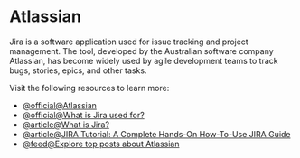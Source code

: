 # Atlassian

Jira is a software application used for issue tracking and project management. The tool, developed by the Australian software company Atlassian, has become widely used by agile development teams to track bugs, stories, epics, and other tasks.

Visit the following resources to learn more:

- [@official@Atlassian](https://www.atlassian.com/)
- [@official@What is Jira used for?](https://www.atlassian.com/software/jira/guides/use-cases/what-is-jira-used-for#glossary-of-items)
- [@article@What is Jira?](https://www.simplilearn.com/tutorials/jira/what-is-jira-and-how-to-use-jira-testing-software)
- [@article@JIRA Tutorial: A Complete Hands-On How-To-Use JIRA Guide](https://www.softwaretestinghelp.com/atlassian-jira-tutorial-1/)
- [@feed@Explore top posts about Atlassian](https://app.daily.dev/tags/atlassian?ref=roadmapsh)
